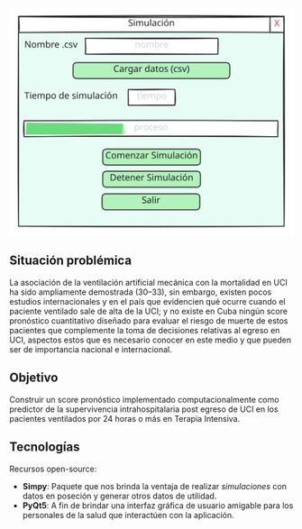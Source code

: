 <p align="center">
  <img src="modelos/modelo_ventana_simulacion_v1.0.svg" alt="modelo" />
</p>

## Situación problémica
La asociación de la ventilación artificial mecánica con la mortalidad en UCI ha sido ampliamente demostrada (30–33), sin embargo, existen pocos estudios internacionales y en el país que evidencien qué ocurre cuando el paciente ventilado sale de alta de la UCI; y no existe en Cuba ningún score pronóstico cuantitativo diseñado para evaluar el riesgo de muerte de estos pacientes que complemente la toma de decisiones relativas al egreso en UCI, aspectos estos que es necesario conocer en este medio y que pueden ser de importancia nacional e internacional.

## Objetivo
Construir un score pronóstico implementado computacionalmente como predictor de la supervivencia intrahospitalaria post egreso de UCI en los pacientes ventilados por 24 horas o más en Terapia Intensiva.

## Tecnologías
Recursos open-source:
- **Simpy**: Paquete que nos brinda la ventaja de realizar _simulaciones_ con datos en poseción y generar otros datos de utilidad.
- **PyQt5**: A fin de brindar una interfaz gráfica de usuario amigable para los personales de la salud que interactúen con la aplicación.
